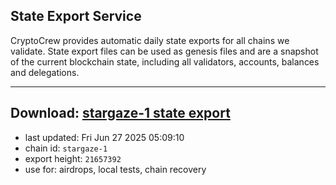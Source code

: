 ## State Export Service
CryptoCrew provides automatic daily state exports for all chains we validate. State export files can be used as genesis files and are a snapshot of the current blockchain state, including all validators, accounts, balances and delegations.

---
**Download: [stargaze-1 state export](https://dl-eu2.ccvalidators.com/SERVICE/stargaze/stargaze-1_export_21657392.json)**
---

- last updated: Fri Jun 27 2025 05:09:10
- chain id: `stargaze-1`
- export height: `21657392`
- use for: airdrops, local tests, chain recovery
